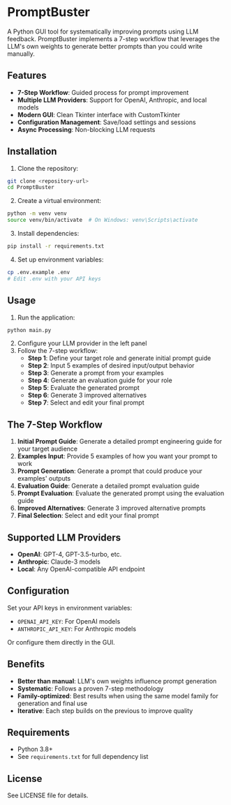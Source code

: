 # PromptBuster

A Python GUI tool for systematically improving prompts using LLM feedback. PromptBuster implements a 7-step workflow that leverages the LLM's own weights to generate better prompts than you could write manually.

## Features

- **7-Step Workflow**: Guided process for prompt improvement
- **Multiple LLM Providers**: Support for OpenAI, Anthropic, and local models
- **Modern GUI**: Clean Tkinter interface with CustomTkinter
- **Configuration Management**: Save/load settings and sessions
- **Async Processing**: Non-blocking LLM requests

## Installation

1. Clone the repository:
```bash
git clone <repository-url>
cd PromptBuster
```

2. Create a virtual environment:
```bash
python -m venv venv
source venv/bin/activate  # On Windows: venv\Scripts\activate
```

3. Install dependencies:
```bash
pip install -r requirements.txt
```

4. Set up environment variables:
```bash
cp .env.example .env
# Edit .env with your API keys
```

## Usage

1. Run the application:
```bash
python main.py
```

2. Configure your LLM provider in the left panel
3. Follow the 7-step workflow:
   - **Step 1**: Define your target role and generate initial prompt guide
   - **Step 2**: Input 5 examples of desired input/output behavior
   - **Step 3**: Generate a prompt from your examples
   - **Step 4**: Generate an evaluation guide for your role
   - **Step 5**: Evaluate the generated prompt
   - **Step 6**: Generate 3 improved alternatives
   - **Step 7**: Select and edit your final prompt

## The 7-Step Workflow

1. **Initial Prompt Guide**: Generate a detailed prompt engineering guide for your target audience
2. **Examples Input**: Provide 5 examples of how you want your prompt to work
3. **Prompt Generation**: Generate a prompt that could produce your examples' outputs
4. **Evaluation Guide**: Generate a detailed prompt evaluation guide
5. **Prompt Evaluation**: Evaluate the generated prompt using the evaluation guide
6. **Improved Alternatives**: Generate 3 improved alternative prompts
7. **Final Selection**: Select and edit your final prompt

## Supported LLM Providers

- **OpenAI**: GPT-4, GPT-3.5-turbo, etc.
- **Anthropic**: Claude-3 models
- **Local**: Any OpenAI-compatible API endpoint

## Configuration

Set your API keys in environment variables:
- `OPENAI_API_KEY`: For OpenAI models
- `ANTHROPIC_API_KEY`: For Anthropic models

Or configure them directly in the GUI.

## Benefits

- **Better than manual**: LLM's own weights influence prompt generation
- **Systematic**: Follows a proven 7-step methodology
- **Family-optimized**: Best results when using the same model family for generation and final use
- **Iterative**: Each step builds on the previous to improve quality

## Requirements

- Python 3.8+
- See `requirements.txt` for full dependency list

## License

See LICENSE file for details.
